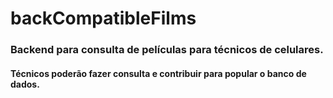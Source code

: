 # backCompatibleFilms

### Backend para consulta de películas para técnicos de celulares.

#### Técnicos poderão fazer consulta e contribuir para popular o banco de dados.

